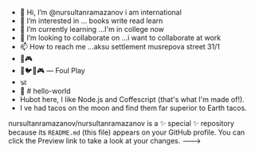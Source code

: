 - 👋 Hi, I’m @nursultanramazanov i am international
- 👀 I’m interested in ... books write read learn 
- 🌱 I’m currently learning ...I'm in college now
- 💞️ I’m looking to collaborate on ...i want to collaborate at work
- 📫 How to reach me ...aksu settlement musrepova street 31/1
- 🧠🎮 
- 🐧🐦🐤🎮  — Foul Play
- 🕉
- 🧢 # hello-world
- Hubot here, I like Node.js and Coffescript (that's what I'm made of!).
- I ve had tacos on the moon and find them far superior to Earth tacos. 



nursultanramazanov/nursultanramazanov is a ✨ special ✨ repository because its `README.md` (this file) appears on your GitHub profile.
You can click the Preview link to take a look at your changes.
--->
